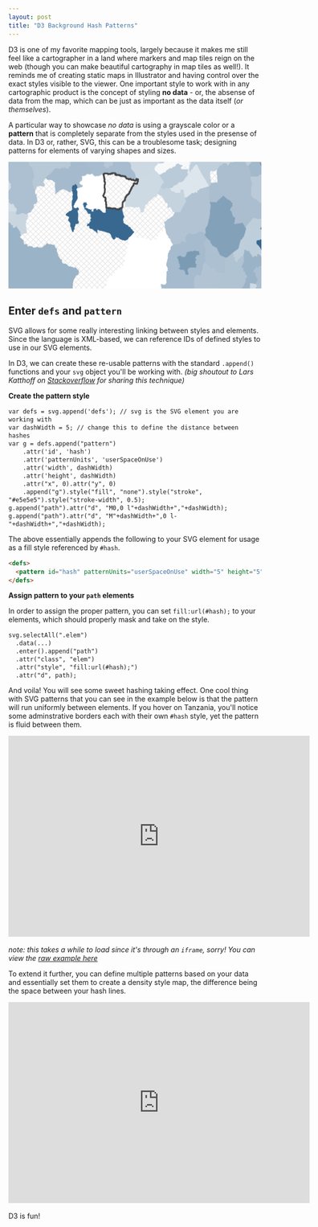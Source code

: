 ```yaml
---
layout: post
title: "D3 Background Hash Patterns"
---
```


D3 is one of my favorite mapping tools, largely because it makes me still feel like a cartographer in a land where markers and map tiles reign on the web (though you can make beautiful cartography in map tiles as well!). It reminds me of creating static maps in Illustrator and having control over the exact styles visible to the viewer. One important style to work with in any cartographic product is the concept of styling **no data** - or, the absense of data from the map, which can be just as important as the data itself (*or themselves*).

A particular way to showcase *no data* is using a grayscale color or a **pattern** that is completely separate from the styles used in the presense of data. In D3 or, rather, SVG, this can be a troublesome task; designing patterns for elements of varying shapes and sizes.

![Example of No Data hashing](/images/posts/20141120-nodata.png)

## Enter `defs` and `pattern`

SVG allows for some really interesting linking between styles and elements. Since the language is XML-based, we can reference IDs of defined styles to use in our SVG elements.

In D3, we can create these re-usable patterns with the standard `.append()` functions and your `svg` object you'll be working with. *(big shoutout to Lars Katthoff on [Stackoverflow](http://stackoverflow.com/questions/17568858/simple-hash-pattern-svg-in-d3js) for sharing this technique)*

**Create the pattern style**

```JS
var defs = svg.append('defs'); // svg is the SVG element you are working with
var dashWidth = 5; // change this to define the distance between hashes
var g = defs.append("pattern")
    .attr('id', 'hash')
    .attr('patternUnits', 'userSpaceOnUse')
    .attr('width', dashWidth)
    .attr('height', dashWidth)
    .attr("x", 0).attr("y", 0)
    .append("g").style("fill", "none").style("stroke", "#e5e5e5").style("stroke-width", 0.5);
g.append("path").attr("d", "M0,0 l"+dashWidth+","+dashWidth);
g.append("path").attr("d", "M"+dashWidth+",0 l-"+dashWidth+","+dashWidth);
```

The above essentially appends the following to your SVG element for usage as a fill style referenced by `#hash`.

```HTML
<defs>
  <pattern id="hash" patternUnits="userSpaceOnUse" width="5" height="5" x="0" y="0"><g style="fill: none; stroke: rgb(229, 229, 229); stroke-width: 0.5px;"><path d="M0,0 l5,5"></path><path d="M5,0 l-5,5"></path></g></pattern>
</defs>
```

**Assign pattern to your `path` elements**

In order to assign the proper pattern, you can set `fill:url(#hash);` to your elements, which should properly mask and take on the style.

```JS
svg.selectAll(".elem")
  .data(...)  
  .enter().append("path") 
  .attr("class", "elem")
  .attr("style", "fill:url(#hash);")
  .attr("d", path);
```

And voila! You will see some sweet hashing taking effect. One cool thing with SVG patterns that you can see in the example below is that the pattern will run uniformly between elements. If you hover on Tanzania, you'll notice some adminstrative borders each with their own `#hash` style, yet the pattern is fluid between them.

<iframe src="http://broadstreetmaps.giscollective.org/d3hash-example" width="600" height="400" frameborder="0" style="overflow:hidden;"></iframe>

*note: this takes a while to load since it's through an `iframe`, sorry! You can view the [raw example here](http://broadstreetmaps.giscollective.org/d3hash-example)*

To extend it further, you can define multiple patterns based on your data and essentially set them to create a density style map, the difference being the space between your hash lines.

<iframe src="http://broadstreetmaps.giscollective.org/d3hash-example2" width="600" height="400" frameborder="0" style="overflow:hidden;"></iframe>

D3 is fun!
